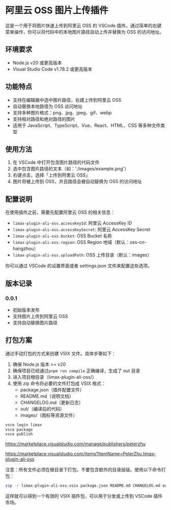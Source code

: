 # 阿里云 OSS 图片上传插件

这是一个用于将图片快速上传到阿里云 OSS 的 VSCode 插件。通过简单的右键菜单操作，你可以将代码中的本地图片路径自动上传并替换为 OSS 的访问地址。

## 环境要求

- Node.js v20 或更高版本
- Visual Studio Code v1.78.2 或更高版本

## 功能特点

- 支持在编辑器中选中图片路径，右键上传到阿里云 OSS
- 自动替换本地路径为 OSS 访问地址
- 支持多种图片格式：png、jpg、jpeg、gif、webp
- 支持相对路径和绝对路径的图片
- 适用于 JavaScript、TypeScript、Vue、React、HTML、CSS 等多种文件类型

## 使用方法

1. 在 VSCode 中打开包含图片路径的代码文件
2. 选中包含图片路径的文本（如：'./images/example.png'）
3. 右键点击，选择「上传到阿里云 OSS」
4. 图片将被上传到 OSS，并且路径会被自动替换为 OSS 的访问地址

## 配置说明

在使用插件之前，需要先配置阿里云 OSS 的相关信息：

* `limax-plugin-ali-oss.accessKeyId`: 阿里云 AccessKey ID
* `limax-plugin-ali-oss.accessKeySecret`: 阿里云 AccessKey Secret
* `limax-plugin-ali-oss.bucket`: OSS Bucket 名称
* `limax-plugin-ali-oss.region`: OSS Region 地域（默认：oss-cn-hangzhou）
* `limax-plugin-ali-oss.uploadPath`: OSS 上传目录（默认：images）

你可以通过 VSCode 的设置界面或者 settings.json 文件来配置这些选项。

## 版本记录

### 0.0.1

- 初始版本发布
- 支持图片上传到阿里云 OSS
- 支持自动替换图片路径

## 打包方案

通过手动打包的方式来创建 VSIX 文件。具体步骤如下：

1. 确保 Node.js 版本 >= v20
2. 确保项目已经通过`pnpm run compile` 正确编译，生成了 out 目录
3. 进入项目根目录（limax-plugin-ali-oss/）
4. 使用 zip 命令将必要的文件打包成 VSIX 格式：
   - package.json（插件配置文件）
   - README.md（说明文档）
   - CHANGELOG.md（更新日志）
   - out/（编译后的代码）
   - images/（图标等资源文件）

```bash
vsce login limax
vsce package
vsce publish
```


https://marketplace.visualstudio.com/manage/publishers/peterzhu

https://marketplace.visualstudio.com/items?itemName=PeterZhu.limax-plugin-ali-oss

注意：所有文件必须在根目录下打包，不要包含额外的目录层级。使用以下命令打包：

```bash
zip -r limax-plugin-ali-oss.vsix package.json README.md CHANGELOG.md out/
```

这样就可以得到一个有效的 VSIX 插件包，可以用于分发或上传到 VSCode 插件市场。